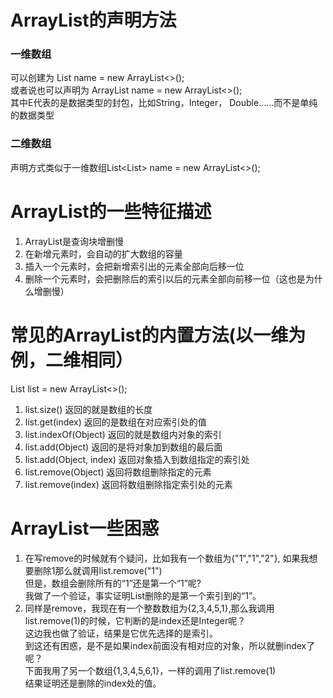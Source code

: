 # ArrayList的声明方法
  ### 一维数组
  可以创建为        List<E> name = new ArrayList<>();<br>
  或者说也可以声明为 ArrayList<E> name = new ArrayList<>();<br>
  其中E代表的是数据类型的封包，比如String，Integer， Double……而不是单纯的数据类型
  ### 二维数组
  声明方式类似于一维数组List<List<E>> name = new ArrayList<>();
# ArrayList的一些特征描述
  1. ArrayList是查询块增删慢
  2. 在新增元素时，会自动的扩大数组的容量
  3. 插入一个元素时，会把新增索引出的元素全部向后移一位
  4. 删除一个元素时，会把删除后的索引以后的元素全部向前移一位（这也是为什么增删慢）
# 常见的ArrayList的内置方法(以一维为例，二维相同）
  List<E> list = new ArrayList<>();<br>
  1. list.size() 返回的就是数组的长度
  2. list.get(index) 返回的是数组在对应索引处的值
  3. list.indexOf(Object) 返回的就是数组内对象的索引
  4. list.add(Object) 返回的是将对象加到数组的最后面
  5. list.add(Object, index) 返回对象插入到数组指定的索引处
  6. list.remove(Object) 返回将数组删除指定的元素
  7. list.remove(index) 返回将数组删除指定索引处的元素
# ArrayList一些困惑
  1. 在写remove的时候就有个疑问，比如我有一个数组为{"1","1","2"}, 如果我想要删除1那么就调用list.remove("1")<br>
    但是，数组会删除所有的“1”还是第一个“1”呢?<br>
    我做了一个验证，事实证明List删除的是第一个索引到的“1”。<br>
  2. 同样是remove，我现在有一个整数数组为{2,3,4,5,1},那么我调用list.remove(1)的时候，它判断的是index还是Integer呢？<br>
    这边我也做了验证，结果是它优先选择的是索引。<br>
    到这还有困惑，是不是如果index前面没有相对应的对象，所以就删index了呢？<br>
    下面我用了另一个数组{1,3,4,5,6,1}，一样的调用了list.remove(1)<br>
    结果证明还是删除的index处的值。
